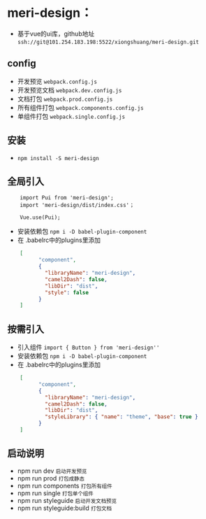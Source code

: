 # meri-design：
- 基于vue的ui库，github地址 `ssh://git@101.254.183.198:5522/xiongshuang/meri-design.git`

## config
- 开发预览 `webpack.config.js`
- 开发预览文档 `webpack.dev.config.js`
- 文档打包 `webpack.prod.config.js`
- 所有组件打包 `webpack.components.config.js`
- 单组件打包 `webpack.single.config.js`


## 安装
- `npm install -S meri-design`

## 全局引入
```
    import Pui from 'meri-design';
    import 'meri-design/dist/index.css'；
    
    Vue.use(Pui);
```
- 安装依赖包   `npm i -D babel-plugin-component`
- 在 .babelrc中的plugins里添加
```json
    [
          "component",
          {
            "libraryName": "meri-design",
            "camel2Dash": false,
            "libDir": "dist",
            "style": false
          }
    ]
```

## 按需引入
- 引入组件 `import { Button } from 'meri-design''`
- 安装依赖包   `npm i -D babel-plugin-component`
- 在 .babelrc中的plugins里添加
```json
    [
          "component",
          {
            "libraryName": "meri-design",
            "camel2Dash": false,
            "libDir": "dist",
            "styleLibrary": { "name": "theme", "base": true }
          }
    ]
```

## 启动说明
- npm run dev ` 启动开发预览 `
- npm run prod ` 打包成静态 `
- npm run components ` 打包所有组件 `
- npm run single ` 打包单个组件 `
- npm run styleguide ` 启动开发文档预览 `
- npm run styleguide:build ` 打包文档 `
    
